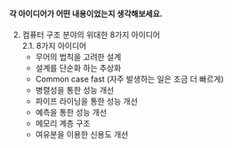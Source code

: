 #### 각 아이디어가 어떤 내용이었는지 생각해보세요.

2. 컴퓨터 구조 분야의 위대한 8가지 아이디어  
   2.1. 8가지 아이디어
   - 무어의 법칙을 고려한 설계
   - 설계를 단순화 하는 추상화
   - Common case fast (자주 발생하는 일은 조금 더 빠르게)
   - 병렬성을 통한 성능 개선
   - 파이프 라이닝을 통한 성능 개선
   - 예측을 통한 성능 개선
   - 메모리 계층 구조
   - 여유분을 이용한 신용도 개선
